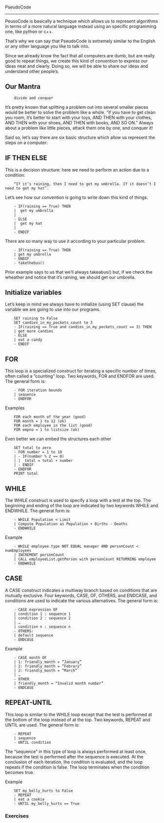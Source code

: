 PseudoCode
__________

PeusoCode is basically a technique which allows us to represent algorithms in terms of a more natural language instead using an specific programming one, like python or c++.

That’s why we can say that PseudoCode is extremely similar to the English or any other language you like to talk into.

Since we already know the fact that all computers are dumb, but are really good to repeat things, we create this kind of convention to express our ideas neat and clearly. Doing so, we will be able to share our ideas and understand other people’s.

## Our Mantra
		divide and conquer

It’s pretty known that splitting a problem out into several smaller pieces would be better to solve the problem like a whole.
		“if you have to get clean you room, it’s better to start with your toys, AND THEN with your clothes, AND THEN with your shoes, AND THEN with books, AND SO ON.”
Always about a problem like little pieces, attack them one by one, and conquer it!

Said so, let’s say there are six basic structure which allow us represent the steps on a computer:

## IF THEN ELSE

This is a decision structure: here we need to perform an action due to a condition:

		“If it’s raining, then I need to get my umbrella. If it doesn’t I need to get my hat”.

Let’s see how our convention is going to write down this kind of things.

	
		- IF(raining == True) THEN
		|  get my umbrella
		|
		- ELSE
		|  get my hat
		|
		- ENDIF

There are so many way to use it according to your particular problem.

		- IF(raining == True) THEN
		| get my umbrella
		- ENDIF
		- takethebus()

Prior example says to us that we’ll always takeabus() but, if we check the wheather and notice that it’s raining, we should get our umbrella.

## Initialize variables

Let’s keep in mind we always have to initialize (using SET clause) the variable we are going to use into our programs.

		SET raining to False
		SET candies_in_my_pockets_count to 3
		- IF(raining == True and candies_in_my_pockets_count == 3) THEN
		| get more candies
		- ELSE
		| eat a candy
		- ENDIF

## FOR

This loop is a specialized construct for iterating a specific number of times, often called a “counting” loop.  Two keywords, FOR and ENDFOR are used. The general form is:

		- FOR iteration bounds
		| sequence
		- ENDFOR

Examples

		FOR each month of the year (good) 
		FOR month = 1 to 12 (ok)
		FOR each employee in the list (good) 
		FOR empno = 1 to listsize (ok)


Even better we can embed the structures each other

		SET total to zero 
		- FOR number = 1 to 10
		| - IF(number % 2 == 0)
		| |  total = total + number
		| - ENDIF
		- ENDFOR
		PRINT total

## WHILE

The WHILE construct is used to specify a loop with a test at the top. The beginning and ending of the loop are indicated by two keywords WHILE and ENDWHILE. The general form is:

		- WHILE Population < Limit
		| Compute Population as Population + Births - Deaths
		- ENDWHILE

Example

		- WHILE employee.type NOT EQUAL manager AND personCount < numEmployees
		| INCREMENT personCount
		| CALL employeeList.getPerson with personCount RETURNING employee
		- ENDWHILE

## CASE 

A CASE construct indicates a multiway branch based on conditions that are mutually exclusive. Four keywords, CASE, OF, OTHERS, and ENDCASE, and conditions are used to indicate the various alternatives. The general form is:

		- CASE expression OF
		| condition 1 : sequence 1 
		| condition 2 : sequence 2 
		| … 
		| condition n : sequence n 
		- OTHERS: 
		| default sequence
		- ENDCASE

Example

		- CASE month OF
		| 1: friendly_month = “January”
		| 2: friendly_month = “Febrary”
		| 2: friendly_month = “March”
		| …
		- OTHER
		| friendly_month = “Invalid month number”
		- ENDCASE

## REPEAT-UNTIL

This loop is similar to the WHILE loop except that the test is performed at the bottom of the loop instead of at the top. Two keywords, REPEAT and UNTIL are used. The general form is:

		- REPEAT
		| sequence
		- UNTIL condition

The “sequence” in this type of loop is always performed at least once, because the test is performed after the sequence is executed. At the conclusion of each iteration, the condition is evaluated, and the loop repeats if the condition is false. The loop terminates when the condition becomes true. 

Example

		SET my_belly_hurts to False
		- REPEAT
		| eat a cookie
		- UNTIL my_belly_hurts == True


### Exercises

